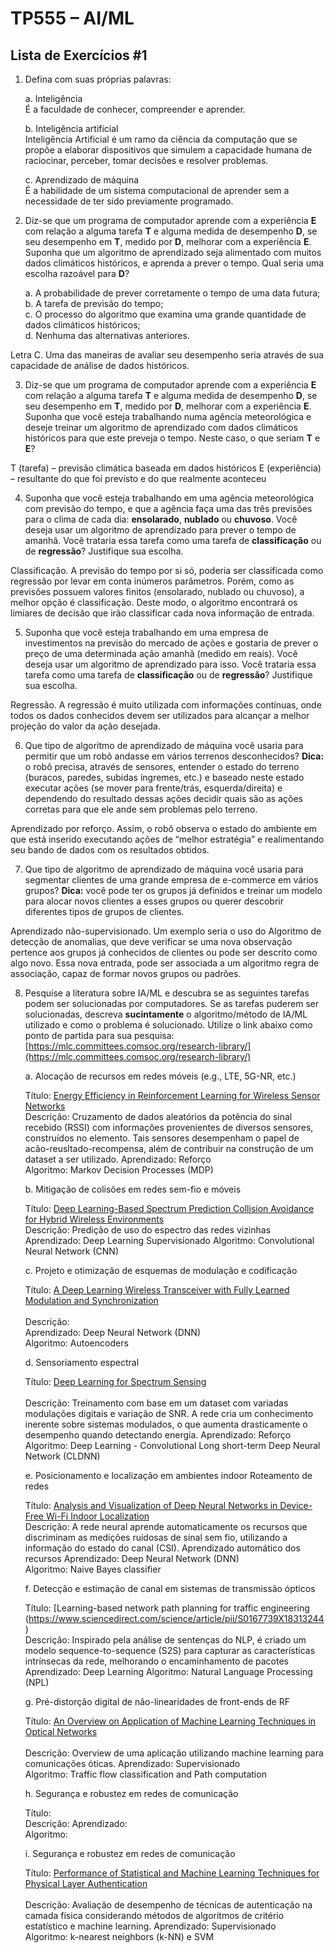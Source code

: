 # TP555 – AI/ML

 ## Lista de Exercícios #1

1.  Defina com suas próprias palavras:
    
    a. Inteligência  
    É a faculdade de conhecer, compreender e aprender.
    
    b. Inteligência artificial  
    Inteligência Artificial é um ramo da ciência da computação que se propõe a elaborar dispositivos que simulem a capacidade humana de raciocinar, perceber, tomar decisões e resolver problemas.
    
    c. Aprendizado de máquina  
    É a habilidade de um sistema computacional de aprender sem a necessidade de ter sido previamente programado.
    
2.  Diz-se que um programa de computador aprende com a experiência  **E**  com relação a alguma tarefa  **T**  e alguma medida de desempenho  **D**, se seu desempenho em  **T**, medido por  **D**, melhorar com a experiência  **E**. Suponha que um algoritmo de aprendizado seja alimentado com muitos dados climáticos históricos, e aprenda a prever o tempo. Qual seria uma escolha razoável para  **D**?
    
    a. A probabilidade de prever corretamente o tempo de uma data futura;  
    b. A tarefa de previsão do tempo;  
    c. O processo do algoritmo que examina uma grande quantidade de dados climáticos históricos;  
    d. Nenhuma das alternativas anteriores.  
    
Letra C. Uma das maneiras de avaliar seu desempenho seria através de sua capacidade de análise de dados históricos.

3.  Diz-se que um programa de computador aprende com a experiência  **E**  com relação a alguma tarefa  **T**  e alguma medida de desempenho  **D**, se seu desempenho em  **T**, medido por  **D**, melhorar com a experiência  **E**. Suponha que você esteja trabalhando numa agência meteorológica e deseje treinar um algoritmo de aprendizado com dados climáticos históricos para que este preveja o tempo. Neste caso, o que seriam  **T**  e  **E**?

T (tarefa) – previsão climática baseada em dados históricos
E  (experiência) – resultante do que foi previsto e do que realmente aconteceu

4.  Suponha que você esteja trabalhando em uma agência meteorológica com previsão do tempo, e que a agência faça uma das três previsões para o clima de cada dia:  **ensolarado**,  **nublado**  ou  **chuvoso**. Você deseja usar um algoritmo de aprendizado para prever o tempo de amanhã. Você trataria essa tarefa como uma tarefa de  **classificação**  ou de  **regressão**? Justifique sua escolha.

Classificação. A previsão do tempo por si só, poderia ser classificada como regressão por levar em conta inúmeros parâmetros. Porém, como as previsões possuem valores finitos (ensolarado, nublado ou chuvoso), a melhor opção é classificação. Deste modo, o algoritmo encontrará os limiares de decisão que irão classificar cada nova informação de entrada.

5.  Suponha que você esteja trabalhando em uma empresa de investimentos na previsão do mercado de ações e gostaria de prever o preço de uma determinada ação amanhã (medido em reais). Você deseja usar um algoritmo de aprendizado para isso. Você trataria essa tarefa como uma tarefa de  **classificação**  ou de  **regressão**? Justifique sua escolha.

Regressão. A regressão é muito utilizada com informações contínuas, onde todos os dados conhecidos devem ser utilizados para alcançar a melhor projeção do valor da ação desejada.

6.  Que tipo de algoritmo de aprendizado de máquina você usaria para permitir que um robô andasse em vários terrenos desconhecidos?  **Dica:**  o robô precisa, através de sensores, entender o estado do terreno (buracos, paredes, subidas íngremes, etc.) e baseado neste estado executar ações (se mover para frente/trás, esquerda/direita) e dependendo do resultado dessas ações decidir quais são as ações corretas para que ele ande sem problemas pelo terreno.

Aprendizado por reforço. Assim, o robô observa o estado do ambiente em que está inserido executando ações de “melhor estratégia” e realimentando seu bando de dados com os resultados obtidos.

7.  Que tipo de algoritmo de aprendizado de máquina você usaria para segmentar clientes de uma grande empresa de e-commerce em vários grupos?  **Dica:**  você pode ter os grupos já definidos e treinar um modelo para alocar novos clientes a esses grupos ou querer descobrir diferentes tipos de grupos de clientes.

Aprendizado não-supervisionado. Um exemplo seria o uso do Algoritmo de detecção de anomalias, que deve verificar se uma nova observação pertence aos grupos já conhecidos de clientes ou pode ser descrito como algo novo. Essa nova entrada, pode ser associada a um algoritmo regra de associação, capaz de formar novos grupos ou padrões.

8.  Pesquise a literatura sobre IA/ML e descubra se as seguintes tarefas podem ser solucionadas por computadores. Se as tarefas puderem ser solucionadas, descreva  **sucintamente**  o algoritmo/método de IA/ML utilizado e como o problema é solucionado. Utilize o link abaixo como ponto de partida para sua pesquisa: <br/>[https://mlc.committees.comsoc.org/research-library/](https://mlc.committees.comsoc.org/research-library/)
    
    a. Alocação de recursos em redes móveis (e.g., LTE, 5G-NR, etc.)
    
    Título: [Energy Efficiency in Reinforcement Learning for Wireless Sensor Networks](https://arxiv.org/pdf/1812.02538.pdf) <br/>
    Descrição:  Cruzamento de dados aleatórios da potência do sinal recebido (RSSI) com informações provenientes de diversos sensores, construídos no elemento. Tais sensores desempenham o papel de acão-reusltado-recompensa, além de contribuir na construção de um dataset a ser utilizado.
    Aprendizado: Reforço  
    Algoritmo: Markov Decision Processes (MDP)  
    
    b. Mitigação de colisões em redes sem-fio e móveis
    
    Título: [Deep Learning-Based Spectrum Prediction Collision Avoidance for Hybrid Wireless Environments](https://ieeexplore.ieee.org/document/8684944) <br/>
    Descrição: Predição de uso do espectro das redes vizinhas
    Aprendizado: Deep Learning  Supervisionado
    Algoritmo: Convolutional Neural Network (CNN)  
    
    c. Projeto e otimização de esquemas de modulação e codificação
    
    Título: [A Deep Learning Wireless Transceiver with Fully Learned Modulation and Synchronization](https://arxiv.org/pdf/1905.10468.pdf) <br/>  
    Descrição:  
    Aprendizado: Deep Neural Network (DNN)  
    Algoritmo: Autoencoders  
    
    d. Sensoriamento espectral
    
    Título: [Deep Learning for Spectrum Sensing](https://arxiv.org/pdf/1909.02730.pdf) <br/>  
    Descrição: Treinamento com base em um dataset com variadas modulações digitais e variação de SNR. A rede cria um conhecimento inerente sobre sistemas modulados, o que aumenta drasticamente o desempenho quando detectando energia.
    Aprendizado: Reforço  
    Algoritmo: Deep Learning - Convolutional Long short-term Deep Neural Network (CLDNN)  
    
    e. Posicionamento e localização em ambientes indoor Roteamento de redes
    
    Título: [Analysis and Visualization of Deep Neural Networks in Device-Free Wi-Fi Indoor Localization](https://arxiv.org/pdf/1904.10154.pdf) <br/> 
    Descrição: A rede neural aprende automaticamente os recursos que discriminam as medições ruidosas de sinal sem fio, utilizando a informação do estado do canal (CSI).
    Aprendizado automático dos recursos 
    Aprendizado: Deep Neural Network (DNN)  
    Algoritmo: Naive Bayes classifier  
    
    f. Detecção e estimação de canal em sistemas de transmissão ópticos
    
    Título: [Learning-based network path planning for traffic engineering (https://www.sciencedirect.com/science/article/pii/S0167739X18313244) <br/>
    Descrição: Inspirado pela análise de sentenças do NLP, é criado um modelo sequence-to-sequence (S2S) para capturar as características intrínsecas da rede, melhorando o encaminhamento de pacotes
    Aprendizado: Deep Learning 
    Algoritmo: Natural Language Processing (NPL)
    
    g. Pré-distorção digital de não-linearidades de front-ends de RF
    
    Título: [An Overview on Application of Machine Learning Techniques in Optical Networks](https://www.researchgate.net/publication/328821936_An_Overview_on_Application_of_Machine_Learning_Techniques_in_Optical_Networks) <br/>  
   Descrição: Overview de uma aplicação utilizando machine learning para comunicações óticas.
    Aprendizado: Supervisionado  
    Algoritmo: Traffic flow classification and Path computation  
    
    h. Segurança e robustez em redes de comunicação
    
    Título:  
    Descrição:
    Aprendizado:  
    Algoritmo:  
    
    i. Segurança e robustez em redes de comunicação
    
    Título: [Performance of Statistical and Machine Learning Techniques for Physical Layer Authentication](https://arxiv.org/pdf/2001.06238.pdf) <br/>  
   Descrição: Avaliação de desempenho de técnicas de autenticação na camada física considerando métodos de algoritmos de critério estatístico e machine learning.
    Aprendizado: Supervisionado  
    Algoritmo: k-nearest neighbors (k-NN) e SVM
